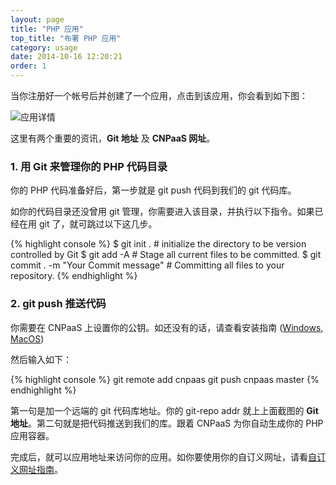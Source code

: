 ```yaml
---
layout: page
title: "PHP 应用"
top_title: "布署 PHP 应用"
category: usage
date: 2014-10-16 12:20:21
order: 1
---
```


当你注册好一个帐号后并创建了一个应用，点击到该应用，你会看到如下图：

<img class="embeddable" src="{{site.url}}/images/php/01-app-details.png" alt="应用详情" title="应用详情"></img>

这里有两个重要的资讯，**Git 地址** 及 **CNPaaS 网址**。

### 1. 用 Git 来管理你的 PHP 代码目录

你的 PHP 代码准备好后，第一步就是 git push 代码到我们的 git 代码库。

如你的代码目录还没曾用 git 管理，你需要进入该目录，并执行以下指令。如果已经在用 git 了，就可跳过以下这几步。

{% highlight console %}
$ git init .   # initialize the directory to be version controlled by Git
$ git add -A   # Stage all current files to be committed.
$ git commit . -m "Your Commit message"  # Committing all files to your repository.
{% endhighlight %}

### 2. git push 推送代码

你需要在 CNPaaS 上设置你的公钥。如还没有的话，请查看安装指南 ([Windows]({{site.url}}/installation/windows.html), [MacOS]({{site.url}}/installation/macos.html))

然后输入如下：

{% highlight console %}
git remote add cnpaas <git-repo addr>
git push cnpaas master
{% endhighlight %}

第一句是加一个远端的 git 代码库地址。你的 git-repo addr 就上上面截图的 **Git 地址**。第二句就是把代码推送到我们的库。跟着 CNPaaS 为你自动生成你的 PHP 应用容器。

完成后，就可以应用地址来访问你的应用。如你要使用你的自订义网址，请看[自订义网址指南]({{site.url}}/usage/custom-domains.html)。
